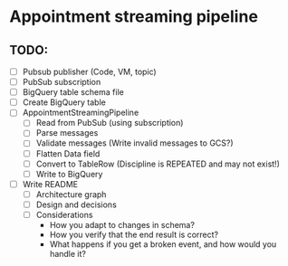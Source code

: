 # Appointment streaming pipeline

## TODO:

- [ ] Pubsub publisher (Code, VM, topic)
- [ ] PubSub subscription
- [ ] BigQuery table schema file
- [ ] Create BigQuery table
- [ ] AppointmentStreamingPipeline
  - [ ] Read from PubSub (using subscription)
  - [ ] Parse messages
  - [ ] Validate messages (Write invalid messages to GCS?)
  - [ ] Flatten Data field
  - [ ] Convert to TableRow (Discipline is REPEATED and may not exist!)
  - [ ] Write to BigQuery
- [ ] Write README
  - [ ] Architecture graph
  - [ ] Design and decisions
  - [ ] Considerations
    - How you adapt to changes in schema?
    - How you verify that the end result is correct?
    - What happens if you get a broken event, and how would you handle it?
